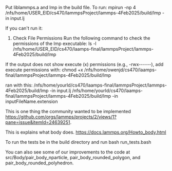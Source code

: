 Put liblammps.a and lmp in the build file.
 To run: mpirun -np 4 /nfs/home/USER_EID/cs470/lammpsProject/lammps-4Feb2025/build/lmp -in input.lj
 
 If you can't run it:
 1. Check File Permissions
 Run the following command to check the permissions of the lmp executable:
 ls -l /nfs/home/USER_EID/cs470/laamps-final/lammpsProject/lammps-4Feb2025/build/lmp
 
 If the output does not show execute (x) permissions (e.g., -rwx------), add execute permissions with:
 chmod +x /nfs/home/owenjd/cs470/laamps-final/lammpsProject/lammps-4Feb2025/build/lmp
 
 
 ran with this:
/nfs/home/yourId/cs470/laamps-final/lammpsProject/lammps-4Feb2025/build/lmp -in input.lj
/nfs/home/yourId/cs470/laamps-final/lammpsProject/lammps-4Feb2025/build/lmp -in inputFileName.extension
 
 
 This is one thing the community wanted to be implemented https://github.com/orgs/lammps/projects/2/views/1?pane=issue&itemId=24639251. 
 
 This is explains what body does. https://docs.lammps.org/Howto_body.html    
 
 To run the tests be in the build directory and run bash run_tests.bash 
 
 You can also see some of our improvements to the code at src/Body/pair_body_nparticle, pair_body_rounded_polygon, and pair_body_rounded_polyhedron. 